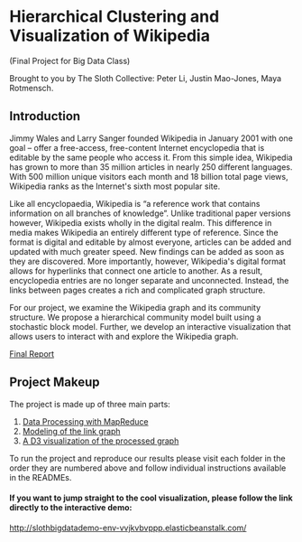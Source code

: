 # Hierarchical Clustering and Visualization of  Wikipedia

(Final Project for Big Data Class)


Brought to you by The Sloth Collective:
Peter Li,
Justin Mao-Jones,
Maya Rotmensch.

## Introduction

Jimmy Wales and Larry Sanger founded Wikipedia in January 2001 with one goal – offer a free-access, free-content Internet encyclopedia that is editable by the same people who access it. From this simple idea, Wikipedia has grown to more than 35 million articles in nearly 250 different languages. With 500 million unique visitors each month and 18 billion total page views, Wikipedia ranks as the Internet's sixth most popular site.

Like all encyclopaedia, Wikipedia is “a reference work that contains information on all branches of knowledge”. Unlike traditional paper versions however, Wikipedia exists wholly in the digital realm. This difference in media makes Wikipedia an entirely different type of reference. Since the format is digital and editable by almost everyone, articles can be added and updated with much greater speed. New findings can be added as soon as they are discovered. More importantly, however, Wikipedia's digital format allows for hyperlinks that connect one article to another. As a result, encyclopedia entries are no longer separate and unconnected. Instead, the links between pages creates a rich and complicated graph structure.

For our project, we examine the Wikipedia graph and its community structure. We propose a hierarchical community model built using a stochastic block model. Further, we develop an interactive visualization that allows users to interact with and explore the Wikipedia graph.

[Final Report](https://github.com/mrotmensch/Sloth/blob/master/Digesting_Wikipedia.pdf)

## Project Makeup

The project is made up of three main parts:

1. [Data Processing with MapReduce](https://github.com/mrotmensch/Sloth/tree/master/MapReduce)
2. [Modeling of the link graph](https://github.com/mrotmensch/Sloth/tree/master/Modeling)
3. [A D3 visualization of the processed graph](https://github.com/mrotmensch/Sloth/tree/master/Visualization)

To run the project and reproduce our results please visit each folder in the order they are numbered above and follow individual instructions available in the READMEs.


#### If you want to jump straight to the cool visualization, please follow the link directly to the interactive demo:
 http://slothbigdatademo-env-vvjkvbvppp.elasticbeanstalk.com/ 
